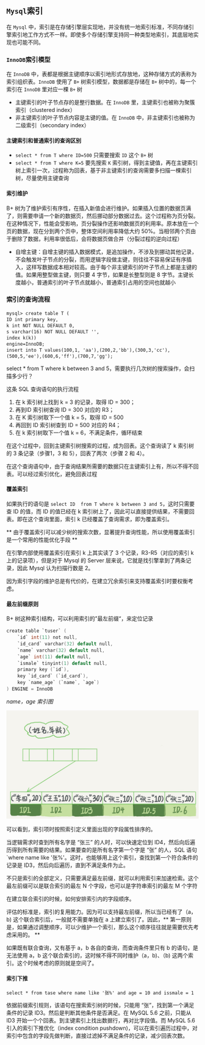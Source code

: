 ## `Mysql`索引

在 `Mysql` 中，索引是在存储引擎层实现地，并没有统一地索引标准，不同存储引擎索引地工作方式不一样。即使多个存储引擎支持同一种类型地索引，其底层地实现也可能不同。

### `InnoDB`索引模型

在 `InnoDB` 中，表都是根据主键顺序以索引地形式存放地，这种存储方式的表称为索引组织表。`InnoDB` 使用了 `B+` 树索引模型，数据都是存储在 `B+` 树中的，每一个索引在 `InnoDB` 里对应一棵 `B+` 树

* 主键索引的叶子节点存的是整行数据。在 `InnoDB` 里，主键索引也被称为聚簇索引（clustered index）
* 非主键索引的叶子节点内容是主键的值。在 `InnoDB` 中，非主键索引也被称为二级索引（secondary index）

#### 主键索引和普通索引的查询区别

* `select * from T where ID=500` 只需要搜索 `ID` 这个 `B+` 树
* `select * from T where K=5` 要先搜索 `K` 索引树，得到主键值，再在主键索引树上索引一次，过程称为回表，基于非主键索引的查询需要多扫描一棵索引树，尽量使用主键查询

#### 索引维护

B+ 树为了维护索引有序性，在插入新值会进行维护。如果插入位置的数据页满了，则需要申请一个新的数据页，然后挪动部分数据过去。这个过程称为页分裂。在这种情况下，性能会受影响，页分裂操作还影响数据页的利用率。原本放在一个页的数据，现在分到两个页中，整体空间利用率降低大约 50%。当相邻两个页由于删除了数据，利用率很低后，会将数据页做合并（分裂过程的逆向过程）

* 自增主键：自增主键的插入数据模式，是追加操作，不涉及到挪动其他记录，不会触发叶子节点的分裂，而用逻辑字段做主键，则往往不容易保证有序插入，这样写数据成本相对较高。由于每个非主键索引的叶子节点上都是主键的值。如果用整型做主键，则只要 4 字节，如果是长整型则是 8 字节。主键长度越小，普通索引的叶子节点就越小，普通索引占用的空间也就越小

### 索引的查询流程

```mysql
mysql> create table T (
ID int primary key,
k int NOT NULL DEFAULT 0, 
s varchar(16) NOT NULL DEFAULT '',
index k(k))
engine=InnoDB;
insert into T values(100,1, 'aa'),(200,2,'bb'),(300,3,'cc'),(500,5,'ee'),(600,6,'ff'),(700,7,'gg');

```

select * from T where k between 3 and 5，需要执行几次树的搜索操作，会扫描多少行？

这条 SQL 查询语句的执行流程

1. 在 k 索引树上找到 k = 3 的记录，取得 ID = 300；
2. 再到ID 索引树查询 ID = 300 对应的 R3；
3. 在 K 索引树取下一个值 k = 5，取得 ID = 500
4. 再回到 ID 索引树查到 ID = 500 对应的 R4；
5. 在 k 索引树取下一个值 k = 6，不满足条件，循环结束

在这个过程中，回到主键索引树搜索的过程，成为回表。这个查询读了 k 索引树的 3 条记录（步骤1，3 和 5），回表了两次（步骤 2 和 4）。

在这个查询语句中，由于查询结果所需要的数据只在主键索引上有，所以不得不回表。可以经过索引优化，避免回表过程

#### 覆盖索引

如果执行的语句是 `select ID  from T where k between 3 and 5`，这时只需要查 ID 的值，而 ID 的值已经在 k 索引树上了，因此可以直接提供结果，不需要回表。即在这个查询里面，索引 k 已经覆盖了查询需求，即为覆盖索引。

** 由于覆盖索引可以减少树的搜索次数，显著提升查询性能，所以使用覆盖索引是一个常用的性能优化手段 **

在引擎内部使用覆盖索引在索引 k 上其实读了 3 个记录，R3-R5（对应的索引 k 上的记录项），但是对于 Mysql 的 Server 层来说，它就是找引擎拿到了两条记录，因此 Mysql 认为扫描行数是 2。

因为索引字段的维护总是有代价的，在建立冗余索引来支持覆盖索引时要权衡考虑。

#### 最左前缀原则

B+ 树这种索引结构，可以利用索引的”最左前缀“，来定位记录

```c
create table `tuser` (
	`id` int(11) not null,
	`id_card` varchar(32) default null,
	`name` varchar(32) default null,
	`age` int(11) default null,
	`ismale` tinyint(1) default null,
	primary key (`id`),
	key `id_card` (`id_card`),
	key `name_age` (`name`, `age`)
) ENGINE = InnoDB
```

*name，age 索引图*

![联合索引示意图](./Images/联合索引示意图.png)

 可以看到，索引项时按照索引定义里面出现的字段属性排序的。

当逻辑需求时查到所有名字是 “张三” 的人时，可以快速定位到 ID4，然后向后遍历得到所有需要的结果。如果要查的是所有名字第一个字是 “张” 的人，SQL 语句 `where name like '张%'。这时，也能够用上这个索引，查找到第一个符合条件的记录是 ID3，然后向后遍历，直到不满足条件为止。

不只是索引的全部定义，只需要满足最左前缀，就可以利用索引来加速检索。这个最左前缀可以是联合索引的最左 N 个字段，也可以是字符串索引的最左 M 个字符

在建立联合索引的时候，如何安排索引内的字段顺序。

评估的标准是，索引的复用能力。因为可以支持最左前缀，所以当已经有了（a，b) 这个联合索引后，一般就不需要单独在 a 上建立索引了。因此，** 第一原则是，如果通过调整顺序，可以少维护一个索引，那么这个顺序往往就是需要优先考虑采用的。 **

如果既有联合查询，又有基于 a，b 各自的查询，而查询条件里只有 b 的语句，是无法使用 a，b 这个联合索引的，这时候不得不同时维护（a，b)、（b) 这两个索引。这个时候考虑的原则就是空间了。

#### 索引下推

`select * from tase where name like '张%' and age = 10 and issmale = 1`

依据前缀索引规则，该语句在搜索索引树的时候，只能用 “张”，找到第一个满足条件的记录 ID3。然后是判断其他条件是否满足。在 MySQL 5.6 之前，只能从 ID3 开始一个个回表。到主键索引上找出数据行，再对比字段值。而 MySQL 5.6 引入的索引下推优化（index condition pushdown)，可以在索引遍历过程中，对索引中包含的字段先做判断，直接过滤掉不满足条件的记录，减少回表次数。